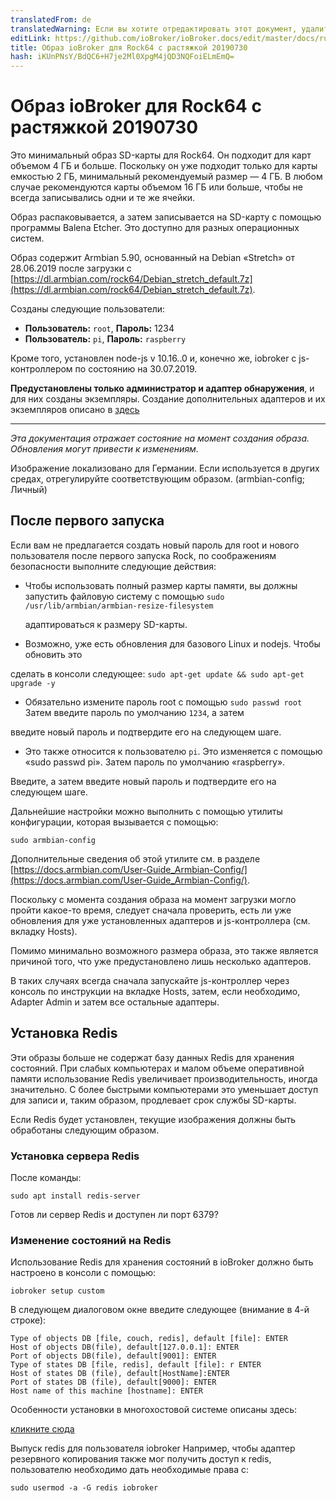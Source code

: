 ```yaml
---
translatedFrom: de
translatedWarning: Если вы хотите отредактировать этот документ, удалите поле «translatedFrom», в противном случае этот документ будет снова автоматически переведен
editLink: https://github.com/ioBroker/ioBroker.docs/edit/master/docs/ru/downloads/ioBroker_Image_Rock64_20190209_stretch.md
title: Образ ioBroker для Rock64 с растяжкой 20190730
hash: iKUnPNsY/BdQC6+H7je2Ml0XpgM4jQD3NQFoiELmEmQ=
---
```

# Образ ioBroker для Rock64 с растяжкой 20190730
Это минимальный образ SD-карты для Rock64. Он подходит для карт объемом 4 ГБ и больше. Поскольку он уже подходит только для карты емкостью 2 ГБ, минимальный рекомендуемый размер — 4 ГБ. В любом случае рекомендуются карты объемом 16 ГБ или больше, чтобы не всегда записывались одни и те же ячейки.

Образ распаковывается, а затем записывается на SD-карту с помощью программы Balena Etcher.
Это доступно для разных операционных систем.

Образ содержит Armbian 5.90, основанный на Debian «Stretch» от 28.06.2019 после загрузки с [https://dl.armbian.com/rock64/Debian_stretch_default.7z](https://dl.armbian.com/rock64/Debian_stretch_default.7z).

Созданы следующие пользователи:

- **Пользователь:** `root`, **Пароль:** 1234
- **Пользователь:** `pi`, **Пароль:** `raspberry`

Кроме того, установлен node-js v 10.16..0 и, конечно же, iobroker с js-контроллером по состоянию на 30.07.2019.

**Предустановлены только администратор и адаптер обнаружения**, и для них созданы экземпляры.
Создание дополнительных адаптеров и их экземпляров описано в [здесь](/tutorial/adapter.md)

-----------------

*Эта документация отражает состояние на момент создания образа. Обновления могут привести к изменениям.*

Изображение локализовано для Германии. Если используется в других средах, отрегулируйте соответствующим образом. (armbian-config; Личный)

## После первого запуска
Если вам не предлагается создать новый пароль для root и нового пользователя после первого запуска Rock, по соображениям безопасности выполните следующие действия:

- Чтобы использовать полный размер карты памяти, вы должны запустить файловую систему с помощью `sudo /usr/lib/armbian/armbian-resize-filesystem`

  адаптироваться к размеру SD-карты.

- Возможно, уже есть обновления для базового Linux и nodejs. Чтобы обновить это

сделать в консоли следующее: `sudo apt-get update && sudo apt-get upgrade -y`

- Обязательно измените пароль root с помощью `sudo passwd root` Затем введите пароль по умолчанию `1234`, а затем

введите новый пароль и подтвердите его на следующем шаге.

- Это также относится к пользователю `pi`. Это изменяется с помощью «sudo passwd pi». Затем пароль по умолчанию «raspberry».

Введите, а затем введите новый пароль и подтвердите его на следующем шаге.

Дальнейшие настройки можно выполнить с помощью утилиты конфигурации, которая вызывается с помощью:

`sudo armbian-config`

Дополнительные сведения об этой утилите см. в разделе [https://docs.armbian.com/User-Guide_Armbian-Config/](https://docs.armbian.com/User-Guide_Armbian-Config/).

Поскольку с момента создания образа на момент загрузки могло пройти какое-то время, следует сначала проверить, есть ли уже обновления для уже установленных адаптеров и js-контроллера (см. вкладку Hosts).

Помимо минимально возможного размера образа, это также является причиной того, что уже предустановлено лишь несколько адаптеров.

В таких случаях всегда сначала запускайте js-контроллер через консоль по инструкции на вкладке Hosts, затем, если необходимо, Adapter Admin и затем все остальные адаптеры.

## Установка Redis
Эти образы больше не содержат базу данных Redis для хранения состояний. При слабых компьютерах и малом объеме оперативной памяти использование Redis увеличивает производительность, иногда значительно. С более быстрыми компьютерами это уменьшает доступ для записи и, таким образом, продлевает срок службы SD-карты.

Если Redis будет установлен, текущие изображения должны быть обработаны следующим образом.

### Установка сервера Redis
После команды:

`sudo apt install redis-server`

Готов ли сервер Redis и доступен ли порт 6379?

### Изменение состояний на Redis
Использование Redis для хранения состояний в ioBroker должно быть настроено в консоли с помощью:

`iobroker setup custom`

В следующем диалоговом окне введите следующее (внимание в 4-й строке):

```
Type of objects DB [file, couch, redis], default [file]: ENTER
Host of objects DB(file), default[127.0.0.1]: ENTER
Port of objects DB(file), default[9001]: ENTER
Type of states DB [file, redis], default [file]: r ENTER
Host of states DB (file), default[HostName]:ENTER
Port of states DB (file), default[9000]: ENTER
Host name of this machine [hostname]: ENTER
```

Особенности установки в многохостовой системе описаны здесь:

[кликните сюда](config/multihost.md)

Выпуск redis для пользователя iobroker Например, чтобы адаптер резервного копирования также мог получить доступ к redis, пользователю необходимо дать необходимые права с:

`sudo usermod -a -G redis iobroker`
